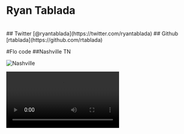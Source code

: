 # Ryan Tablada
<br>
## Twitter [@ryantablada](https://twitter.com/ryantablada)
## Github [rtablada](https://github.com/rtablada)


#Flo code
##Nashville TN

![Nashville](http://upload.wikimedia.org/wikipedia/commons/e/e9/Nashville-map.jpg)


<!-- .slide: data-background="/img/eg.png" -->
<span></span>


<video data-autoplay src="/img/walker.mov" loop mutedx2></video>
